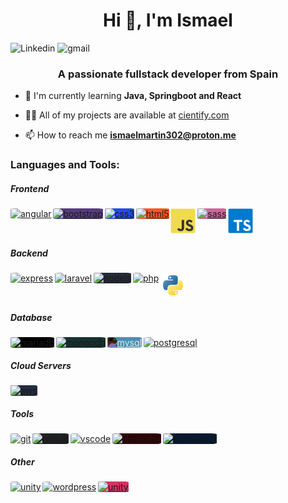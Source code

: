 <h1 align="center">Hi 👋, I'm Ismael</h1>

![Linkedin](https://img.shields.io/badge/linkedin-%23087EBB?style=for-the-badge&logo=linkedin&logoColor=white&link=https://www.linkedin.com/in/ismmargars)
![gmail](https://img.shields.io/badge/mail-%23DB3A2D?style=for-the-badge&logo=gmail&logoColor=white&link=mailto:ismaelmartin302@proton.me)

<h3 align="center">A passionate fullstack developer from Spain</h3>

- 🌱 I'm currently learning **Java, Springboot and React**

- 👨‍💻 All of my projects are available at [cientify.com](cientify.com)

- 📫 How to reach me **ismaelmartin302@proton.me**

<h3 align="left">Languages and Tools:</h3>

<h5>Frontend</h5>
<p align="left" style="display: flex; gap: 0.2em;">
  <a href="https://angular.io" target="_blank" rel="noreferrer">
    <img src="https://angular.io/assets/images/logos/angular/angular.svg" alt="angular" width="40" height="40" style="background-color: #ffffff;   border-radius: 10%;"/>
  </a>
  <a href="https://getbootstrap.com" target="_blank" rel="noreferrer">
    <img src="https://cdn.worldvectorlogo.com/logos/bootstrap-4.svg" alt="bootstrap" width="40" height="40" style="background-color: #563D7C;  border-radius: 10%;"/>
  </a>
  <a href="https://www.w3schools.com/css/" target="_blank" rel="noreferrer">
    <img src="https://upload.wikimedia.org/wikipedia/commons/thumb/6/62/CSS3_logo.svg/2048px-CSS3_logo.svg.png" alt="css3" width="40" height="40" style="background-color: #214CE5;   border-radius: 10%;"/>
  </a>
  <a href="https://www.w3.org/html/" target="_blank" rel="noreferrer">
    <img src="https://cdn-icons-png.flaticon.com/512/732/732212.png" alt="html5" width="40" height="40" style="background-color: #FF5722;   border-radius: 10%;"/>
  </a>
  <a href="https://developer.mozilla.org/en-US/docs/Web/JavaScript" target="_blank" rel="noreferrer">
    <img src="https://raw.githubusercontent.com/devicons/devicon/master/icons/javascript/javascript-original.svg" alt="javascript" width="40" height="40" style="background-color: #F0DB4F;   border-radius: 10%;"/>
  </a>
  <a href="https://sass-lang.com" target="_blank" rel="noreferrer">
    <img src="https://static-00.iconduck.com/assets.00/sass-icon-2048x2048-js3fulee.png" alt="sass" width="40" height="40" style="background-color: #CD669A;   border-radius: 10%;"/>
  </a>
  <a href="https://www.typescriptlang.org/" target="_blank" rel="noreferrer">
    <img src="https://raw.githubusercontent.com/devicons/devicon/master/icons/typescript/typescript-original.svg" alt="typescript" width="40" height="40" style="background-color: #007ACC;  border-radius: 10%;"/>
  </a>
</p>

<h5>Backend</h5>
<p align="left" style="display: flex; gap: 0.2em;">
  <a href="https://expressjs.com" target="_blank" rel="noreferrer">
    <img src="https://cdn.icon-icons.com/icons2/2699/PNG/512/expressjs_logo_icon_169185.png" alt="express" width="40" height="40" style="background-color: #ffffff;   border-radius: 10%;"/>
  </a>
  <a href="https://laravel.com/" target="_blank" rel="noreferrer">
    <img src="https://assets.bigcartel.com/theme_images/54651347/laravel-logo.png?auto=format&fit=max&h=400&w=1068" alt="laravel" width="40" height="40" style="background-color: #ffffff;  border-radius: 10%;"/>
  </a>
  <a href="https://nodejs.org" target="_blank" rel="noreferrer">
    <img src="https://cdn.iconscout.com/icon/free/png-256/free-node-js-1174925.png?f=webp&w=256" alt="nodejs" width="40" height="40" style="background-color: #242B37;   border-radius: 10%;"/>
  </a>
  <a href="https://www.php.net" target="_blank" rel="noreferrer">
    <img src="https://cdn.freebiesupply.com/logos/large/2x/php-1-logo-black-and-white.png" alt="php" width="40" height="40" style="background-color: #ffffff;  object-fit: contain; border-radius: 10%;"/>
  </a>
  <a href="https://www.python.org" target="_blank" rel="noreferrer">
    <img src="https://raw.githubusercontent.com/devicons/devicon/master/icons/python/python-original.svg" alt="python" width="40" height="40" style="background-color: #000000;   border-radius: 10%;"/>
  </a>
</p>

<h5>Database</h5>
<p align="left" style="display: flex; gap: 0.2em;">
  <a href="https://mariadb.org/" target="_blank" rel="noreferrer">
    <img src="https://cdn.freebiesupply.com/logos/large/2x/mariadb-logo-black-and-white.png" alt="mariadb" width="40" height="40" style="background-color: #000000; object-fit: contain;   border-radius: 10%;"/>
  </a>
  <a href="https://www.mongodb.com/" target="_blank" rel="noreferrer">
    <img src="https://cdn.worldvectorlogo.com/logos/mongodb-icon-1.svg" alt="mongodb" width="40" height="40" style="background-color: #143331;   border-radius: 10%;"/>
  </a>
  <a href="https://www.mysql.com/" target="_blank" rel="noreferrer">
    <img src="https://icons.veryicon.com/png/o/miscellaneous/gwidc_1/mysql-2.png" alt="mysql" width="40" height="40" style="background-color: #B76E4B; filter:invert();   border-radius: 10%;"/>
  </a>
  <a href="https://www.postgresql.org" target="_blank" rel="noreferrer">
    <img src="https://cdn.iconscout.com/icon/free/png-256/free-postgresql-8-1175119.png" alt="postgresql" width="40" height="40" style="background-color: #ffffff; object-fit: contain;  border-radius: 10%;"/>
  </a>
</p>

<h5>Cloud Servers</h5>
<p align="left" style="display: flex; gap: 0.2em;">
  <a href="https://aws.amazon.com" target="_blank" rel="noreferrer">
    <img src="https://www.martechforum.com/wp-content/uploads/2015/08/AWS-logo.jpg" alt="aws" width="40" height="40" style="background-color: #242C3F;   border-radius: 10%;"/>
  </a>
</p>

<h5>Tools</h5>
<p align="left" style="display: flex; gap: 0.2em;">
  <a href="https://git-scm.com/" target="_blank" rel="noreferrer">
    <img src="https://upload.wikimedia.org/wikipedia/commons/thumb/3/3f/Git_icon.svg/2048px-Git_icon.svg.png" alt="git" width="40" height="40" style="background-color: #ffffff;   border-radius: 10%;"/>
  </a>
  <a href="https://github.com/" target="_blank" rel="noreferrer">
    <img src="https://cdn.pixabay.com/photo/2022/01/30/13/33/github-6980894_1280.png" alt="github" width="40" height="40" style="background-color: #202124;   border-radius: 10%;"/>
  </a>
  <a href="https://code.visualstudio.com/" target="_blank" rel="noreferrer">
    <img src="https://upload.wikimedia.org/wikipedia/commons/thumb/9/9a/Visual_Studio_Code_1.35_icon.svg/512px-Visual_Studio_Code_1.35_icon.svg.png?20210804221519" alt="vscode" width="40" height="40" style="background-color: #ffffff;   border-radius: 10%;"/>
  </a>
  <a href="https://www.adobe.com/in/products/illustrator.html" target="_blank" rel="noreferrer">
    <img src="https://upload.wikimedia.org/wikipedia/commons/thumb/f/fb/Adobe_Illustrator_CC_icon.svg/1200px-Adobe_Illustrator_CC_icon.svg.png" alt="illustrator" width="40" height="40" style="background-color: #300000;   border-radius: 10%;"/>
  </a>
  <a href="https://www.photoshop.com/en" target="_blank" rel="noreferrer">
    <img src="https://upload.wikimedia.org/wikipedia/commons/thumb/a/af/Adobe_Photoshop_CC_icon.svg/1200px-Adobe_Photoshop_CC_icon.svg.png" alt="photoshop" width="40" height="40" style="background-color: #001833;   border-radius: 10%;"/>
  </a>
</p>

<h5>Other</h5>
<p align="left" style="display: flex; gap: 0.2em;">
  <a href="https://unity.com/" target="_blank" rel="noreferrer">
    <img src="https://cdn.worldvectorlogo.com/logos/unity-69.svg" alt="unity" width="40" height="40" style="background-color: #ffffff; object-fit: contain;  border-radius: 10%;"/>
  </a>
  <a href="https://es.wordpress.org/" target="_blank" rel="noreferrer">
    <img src="https://upload.wikimedia.org/wikipedia/commons/thumb/0/09/Wordpress-Logo.svg/1024px-Wordpress-Logo.svg.png" alt="wordpress" width="40" height="40" style="background-color: #ffffff; object-fit: contain;  border-radius: 10%;"/>
  </a>
  <a href="https://elementor.com/" target="_blank" rel="noreferrer">
    <img src="https://cdn4.iconfinder.com/data/icons/logos-and-brands/512/109_Elementor_logo_logos-512.png" alt="unity" width="40" height="40" style="background-color: #D63362;  border-radius: 10%;"/>
  </a>
</p>
